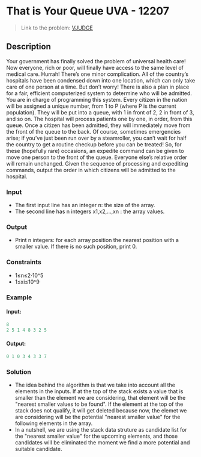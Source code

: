 # That is Your Queue UVA - 12207 
> Link to the problem: [VJUDGE](https://vjudge.net/problem/UVA-12207)
## Description
Your government has finally solved the
problem of universal health care! Now
everyone, rich or poor, will finally have
access to the same level of medical care.
Hurrah!
There’s one minor complication. All
of the country’s hospitals have been condensed down into one location, which can
only take care of one person at a time.
But don’t worry! There is also a plan
in place for a fair, efficient computerized
system to determine who will be admitted. You are in charge of programming
this system.
Every citizen in the nation will be assigned a unique number, from 1 to P
(where P is the current population). They will be put into a queue, with 1 in front of 2, 2 in front of
3, and so on. The hospital will process patients one by one, in order, from this queue. Once a citizen
has been admitted, they will immediately move from the front of the queue to the back.
Of course, sometimes emergencies arise; if you’ve just been run over by a steamroller, you can’t wait
for half the country to get a routine checkup before you can be treated! So, for these (hopefully rare)
occasions, an expedite command can be given to move one person to the front of the queue. Everyone
else’s relative order will remain unchanged.
Given the sequence of processing and expediting commands, output the order in which citizens will
be admitted to the hospital.
### Input
- The first input line has an integer n: the size of the array.
- The second line has n integers x1,x2,…,xn : the array values.
### Output
- Print n integers: for each array position the nearest position with a smaller value. If there is no such position, print 0.
### Constraints
- 1≤n≤2⋅10^5
- 1≤xi≤10^9
### Example
#### Input:
```c++
8
2 5 1 4 8 3 2 5
```
#### Output:
```c++
0 1 0 3 4 3 3 7
```
### Solution
- The idea behind the algorithm is that we take into account all the elements in the inputs. If at the top of the stack exists a value that is smaller than the element we are considering, that element will be the "nearest smaller values to be found". If the element at the top of the stack does not qualify, it will get deleted because now, the elemet we are considering will be the potential "nearest smaller value" for the following elements in the array. 
- In a nutshell, we are using the stack data struture as candidate list for the "nearest smaller value" for the upcoming elements, and those candidates will be eliminated the moment we find a more potential and suitable candidate.